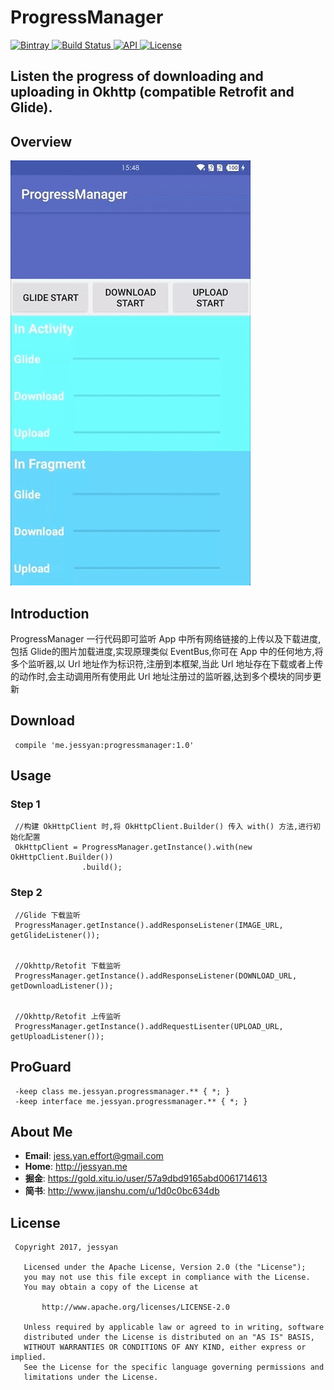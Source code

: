# ProgressManager
[ ![Bintray](https://img.shields.io/badge/bintray-v1.0-brightgreen.svg) ](https://bintray.com/jessyancoding/maven/progressmanager/1.0/link)
[ ![Build Status](https://travis-ci.org/JessYanCoding/ProgressManager.svg?branch=master) ](https://travis-ci.org/JessYanCoding/ProgressManager)
[ ![API](https://img.shields.io/badge/API-14%2B-blue.svg?style=flat-square) ](https://developer.android.com/about/versions/android-4.0.html)
[ ![License](http://img.shields.io/badge/License-Apache%202.0-blue.svg?style=flat-square) ](http://www.apache.org/licenses/LICENSE-2.0)


## Listen the progress of  downloading and uploading in Okhttp (compatible Retrofit and Glide).


## Overview
![gif](arts/progressManager.gif)


## Introduction
ProgressManager 一行代码即可监听 App 中所有网络链接的上传以及下载进度,包括 Glide的图片加载进度,实现原理类似 EventBus,你可在 App 中的任何地方,将多个监听器,以 Url 地址作为标识符,注册到本框架,当此 Url 地址存在下载或者上传的动作时,会主动调用所有使用此 Url 地址注册过的监听器,达到多个模块的同步更新


## Download
```
 compile 'me.jessyan:progressmanager:1.0'
```

## Usage
### Step 1
```
 //构建 OkHttpClient 时,将 OkHttpClient.Builder() 传入 with() 方法,进行初始化配置
 OkHttpClient = ProgressManager.getInstance().with(new OkHttpClient.Builder())
                .build();
```

### Step 2
```
 //Glide 下载监听
 ProgressManager.getInstance().addResponseListener(IMAGE_URL, getGlideListener());


 //Okhttp/Retofit 下载监听
 ProgressManager.getInstance().addResponseListener(DOWNLOAD_URL, getDownloadListener());


 //Okhttp/Retofit 上传监听
 ProgressManager.getInstance().addRequestLisenter(UPLOAD_URL, getUploadListener());
```


## ProGuard
```
 -keep class me.jessyan.progressmanager.** { *; }
 -keep interface me.jessyan.progressmanager.** { *; }
```


## About Me
* **Email**: <jess.yan.effort@gmail.com>
* **Home**: <http://jessyan.me>
* **掘金**: <https://gold.xitu.io/user/57a9dbd9165abd0061714613>
* **简书**: <http://www.jianshu.com/u/1d0c0bc634db>

## License
```
 Copyright 2017, jessyan

   Licensed under the Apache License, Version 2.0 (the "License");
   you may not use this file except in compliance with the License.
   You may obtain a copy of the License at

       http://www.apache.org/licenses/LICENSE-2.0

   Unless required by applicable law or agreed to in writing, software
   distributed under the License is distributed on an "AS IS" BASIS,
   WITHOUT WARRANTIES OR CONDITIONS OF ANY KIND, either express or implied.
   See the License for the specific language governing permissions and
   limitations under the License.
```